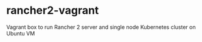 # rancher2-vagrant
Vagrant box to run Rancher 2 server and single node Kubernetes cluster on Ubuntu VM

